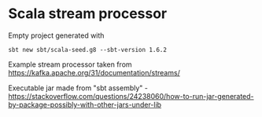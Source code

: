 # Scala stream processor

Empty project generated with
```
sbt new sbt/scala-seed.g8 --sbt-version 1.6.2
```

Example stream processor taken from https://kafka.apache.org/31/documentation/streams/

Executable jar made from "sbt assembly" - https://stackoverflow.com/questions/24238060/how-to-run-jar-generated-by-package-possibly-with-other-jars-under-lib
